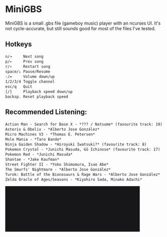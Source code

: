 # MiniGBS

MiniGBS is a small .gbs file (gameboy music) player with an ncurses UI.
It's not cycle-accurate, but still sounds good for most of the files I've tested.

## Hotkeys
	n/→     Next song
	p/←     Prev song
	r/↑     Restart song
	space/↓ Pause/Resume
	-/=     Volume down/up
	1/2/3/4 Toggle channel
	esc/q   Quit
	[/]     Playback speed down/up
	backsp. Reset playback speed

## Recommended Listening:
	Action Man - Search for Base X - *??? / Natsume* (favourite track: 19)
	Asterix & Obelix - *Alberto Jose González*
	Micro Machines V3 - *Thomas E. Petersen*
	Mole Mania - *Taro Bando*
	Ninja Gaiden Shadow - *Hiroyuki Iwatsuki?* (favourite track: 8)
	Pokemon Crystal - *Junichi Masuda, Gō Ichinose* (favourite track: 17)
	Pokemon Red - *Junichi Masuda*
	Shantae - *Jake Kaufman*
	Street Fighter II - *Yoko Shimomura, Isao Abe*
	The Smurfs' Nightmare - *Alberto Jose González*
	Turok: Battle of the Bionosaurs & Rage Wars - *Alberto Jose González*
	Zelda Oracle of Ages/Seasons - *Kiyohiro Sada, Minako Adachi*

![Screenshot](/anim.gif)
	
	
